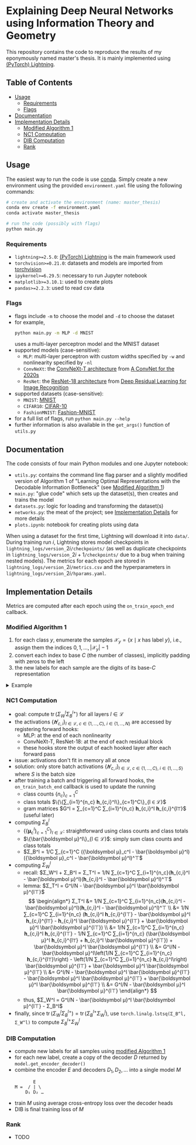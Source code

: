 # Explaining Deep Neural Networks using Information Theory and Geometry

This repository contains the code to reproduce the results of my eponymously named master's thesis.
It is mainly implemented using [(PyTorch) Lightning](https://lightning.ai/docs/pytorch/stable/).

<!-- omit in toc -->
## Table of Contents

- [Usage](#usage)
  - [Requirements](#requirements)
  - [Flags](#flags)
- [Documentation](#documentation)
- [Implementation Details](#implementation-details)
  - [Modified Algorithm 1](#modified-algorithm-1)
  - [NC1 Computation](#nc1-computation)
  - [DIB Computation](#dib-computation)
  - [Rank](#rank)

## Usage

The easiest way to run the code is use [conda](https://docs.conda.io/en/latest/).
Simply create a new environment using the provided `environment.yaml` file using the following commands:

```bash
# create and activate the environment (name: master_thesis)
conda env create -f environment.yaml
conda activate master_thesis

# run the code (possibly with flags)
python main.py
```

### Requirements

- `lightning>=2.5.0`: [(PyTorch) Lightning](https://lightning.ai/docs/pytorch/stable/) is the main framework used
- `torchvision>=0.21.0`: datasets and models are imported from [torchvision](https://pytorch.org/vision/stable/index.html)
- `ipykernel>=6.29.5`: necessary to run Jupyter notebook
- `matplotlib>=3.10.1`: used to create plots
- `pandas>=2.2.3`: used to read csv data

### Flags

- flags include `-m` to choose the model and `-d` to choose the dataset
- for example,
  <!---->
  ```bash
  python main.py -m MLP -d MNIST
  ```
  <!---->
  uses a multi-layer perceptron model and the MNIST dataset
- supported models (case-sensitive):
  - `MLP`: multi-layer perceptron with custom widths specified by `-w` and nonlinearity specified by `-nl`
  - `ConvNeXt`: the [ConvNeXt-T architecture](https://pytorch.org/vision/0.21/models/generated/torchvision.models.convnext_tiny.html) from [A ConvNet for the 2020s](https://openaccess.thecvf.com/content/CVPR2022/html/Liu_A_ConvNet_for_the_2020s_CVPR_2022_paper.html)
  - `ResNet`: the [ResNet-18 architecture](https://pytorch.org/vision/0.21/models/generated/torchvision.models.resnet18.html) from [Deep Residual Learning for Image Recognition](https://openaccess.thecvf.com/content_cvpr_2016/html/He_Deep_Residual_Learning_CVPR_2016_paper.html)
- supported datasets (case-sensitive):
  - `MNIST`: [MNIST](http://yann.lecun.com/exdb/mnist/)
  - `CIFAR10`: [CIFAR-10](https://www.cs.toronto.edu/~kriz/cifar.html)
  - `FashionMNIST`: [Fashion-MNIST](https://github.com/zalandoresearch/fashion-mnist)
- for a full list of flags, run `python main.py --help`
- further information is also available in the `get_args()` function of `utils.py`

## Documentation

The code consists of four main Python modules and one Jupyter notebook:

- `utils.py`: contains the command line flag parser and a slightly modified version of Algorithm 1 of "Learning Optimal Representations with the Decodable Information Bottleneck" (see [Modified Algorithm 1](#modified-algorithm-1))
- `main.py`: "glue code" which sets up the dataset(s), then creates and trains the model
- `datasets.py`: logic for loading and transforming the dataset(s)
- `networks.py`: the meat of the project; see [Implementation Details](#implementation-details) for more details
- `plots.ipynb`: notebook for creating plots using data

When using a dataset for the first time, Lightning will download it into `data/`.
During training run $i$, Lightning stores model checkpoints in `lightning_logs/version_`$2i$`/checkpoints/`
(as well as duplicate checkpoints in `lightning_logs/version_`$2i+1$`/checkpoints/` due to a bug when training nested models).
The metrics for each epoch are stored in `lightning_logs/version_`$2i$`/metrics.csv`
and the hyperparameters in `lightning_logs/version_`$2i$`/hparams.yaml`.

## Implementation Details

Metrics are computed after each epoch using the `on_train_epoch_end` callback.

### Modified Algorithm 1

1. for each class $y$, enumerate the samples $\mathcal X_y = \{x \mid x$ has label $y\}$, i.e., assign them the indices $0,1,…,|\mathcal X_y| - 1$
2. convert each index to base $C$ (the number of classes), implicitly padding with zeros to the left
3. the new labels for each sample are the digits of its base-$C$ representation

<!-- markdownlint-disable MD033 -->
<details>
<summary>Example</summary>

Let $C = 5$ and the samples be labeled [0, 0, 0, 1, 1, 3, 4, 4, 4, 4, 4, 4].
Then, the samples are assigned the indices [0, 1, 2, 0, 1, 0, 0, 1, 2, 3, 4, 5].
Converting to base $C = 5$ and zero-padding to the left gives \[[0, 0], [0, 1], [0, 2], [0, 0], [0, 1], [0, 0], [0, 0], [0, 1], [0, 2], [0, 3], [0, 4], [1, 0]\].
The new sample labels are then [0, 0, 0, 0, 0, 0, 0, 0, 0, 0, 0, 1] and [0, 1, 2, 0, 1, 0, 0, 1, 2, 3, 4, 0].

</details>
<!-- markdownlint-enable MD033 -->

### NC1 Computation

- goal: compute $\operatorname{tr}(Σ_W^l Σ_B^{l+})$ for all layers $l ∈ ℒ$
- the activations $\{𝐡ˡ_{c,i}\}_{l∈ℒ,\ c ∈ \{1,…,C\},\ i ∈ \{1,…,N\}}$ are accessed by registering forward hooks:
  - MLP: at the end of each nonlinearity
  - ConvNeXt-T, ResNet-18: at the end of each residual block
  - these hooks store the output of each hooked layer after each forward pass
- issue: activations don't fit in memory all at once
- solution: only store batch activations $\{𝐡ˡ_{c,i}\}_{l ∈ ℒ,\ c ∈ \{1,…,C\},\ i ∈ \{1,…,S\}}$ where $S$ is the batch size
- after training a batch and triggering all forward hooks, the `on_train_batch_end` callback is used to update the running
  - class counts $\{n_c\}_{c=1}^C$
  - class totals $\{\{∑_{i=1}^{n_c} 𝐡_{c,i}^l\}_{c=1}^C\}_{l ∈ ℒ}$
  - gram matrices $G^l = ∑_{c=1}^C ∑_{i=1}^{n_c} 𝐡_{c,i}^l 𝐡_{c,i}^{l⊤}$ (useful later)
- computing $Σ_B^l$
  - $\{\{\boldsymbol μ_c^l\}_{c=1}^C\}_{l ∈ ℒ}$: straightforward using class counts and class totals
  - $\{\bar{\boldsymbol μ}^l\}_{l ∈ ℒ}$: simply sum class counts and class totals
  - $Σ_B^l = 1/C ∑_{c=1}^C ({\boldsymbol μ}_c^l - \bar{\boldsymbol μ}^l)({\boldsymbol μ}_c^l - \bar{\boldsymbol μ}^l)^⊤$
- computing $Σ_W^l$
  - recall: $Σ_W^l + Σ_B^l = Σ_T^l = 1/N ∑_{c=1}^C ∑_{i=1}^{n_c}(𝐡_{c,i}^l - \bar{\boldsymbol μ}^l)(𝐡_{c,i}^l - \bar{\boldsymbol μ}^l)^⊤$
  - lemma: $Σ_T^l = G^l/N - \bar{\boldsymbol μ}^l \bar{\boldsymbol μ}^{l⊤}$
    $$
    \begin{align*}
      Σ_T^l
        &= 1/N ∑_{c=1}^C ∑_{i=1}^{n_c}(𝐡_{c,i}^l - \bar{\boldsymbol μ}^l)(𝐡_{c,i}^l - \bar{\boldsymbol μ}^l)^⊤ \\
        &= 1/N ∑_{c=1}^C ∑_{i=1}^{n_c} (𝐡_{c,i}^l 𝐡_{c,i}^{l⊤} - \bar{\boldsymbol μ}^l 𝐡_{c,i}^{l⊤} - 𝐡_{c,i}^l \bar{\boldsymbol μ}^{l⊤} + \bar{\boldsymbol μ}^l \bar{\boldsymbol μ}^{l⊤}) \\
        &= 1/N ∑_{c=1}^C ∑_{i=1}^{n_c} 𝐡_{c,i}^l 𝐡_{c,i}^{l⊤} - 1/N ∑_{c=1}^C ∑_{i=1}^{n_c} (\bar{\boldsymbol μ}^l 𝐡_{c,i}^{l⊤} + 𝐡_{c,i}^l \bar{\boldsymbol μ}^{l⊤}) + \bar{\boldsymbol μ}^l \bar{\boldsymbol μ}^{l⊤} \\
        &= G^l/N - \bar{\boldsymbol μ}^l\left(1/N ∑_{c=1}^C ∑_{i=1}^{n_c} 𝐡_{c,i}^{l⊤}\right) - \left(1/N ∑_{c=1}^C ∑_{i=1}^{n_c} 𝐡_{c,i}^l\right) \bar{\boldsymbol μ}^{l⊤} + \bar{\boldsymbol μ}^l \bar{\boldsymbol μ}^{l⊤} \\
        &= G^l/N - \bar{\boldsymbol μ}^l \bar{\boldsymbol μ}^{l⊤} - \bar{\boldsymbol μ}^l \bar{\boldsymbol μ}^{l⊤} + \bar{\boldsymbol μ}^l \bar{\boldsymbol μ}^{l⊤} \\
        &= G^l/N - \bar{\boldsymbol μ}^l \bar{\boldsymbol μ}^{l⊤}
    \end{align*}
    $$
  - thus, $Σ_W^l = G^l/N - \bar{\boldsymbol μ}^l \bar{\boldsymbol μ}^{l⊤} - Σ_B^l$
- finally, since $\operatorname{tr}(Σ_W^l Σ_B^{l+}) = \operatorname{tr}(Σ_B^{l+} Σ_W^l)$, use `torch.linalg.lstsq(Σ_B^l, Σ_W^l)` to compute $Σ_B^{l+} Σ_W^l$

### DIB Computation

- compute new labels for all samples using [modified Algorithm 1](#modified-algorithm-1)
- for each new label, create a copy of the decoder $D$ returned by `model.get_encoder_decoder()`
- combine the encoder $E$ and decoders $D_1, D_2, \dots$ into a single model $M$
  <!---->
  ```plaintext
         E
  M =  / | \
      D₁ D₂ …
  ```
  <!---->
- train $M$ using average cross-entropy loss over the decoder heads
- DIB is final training loss of $M$

### Rank

- TODO
